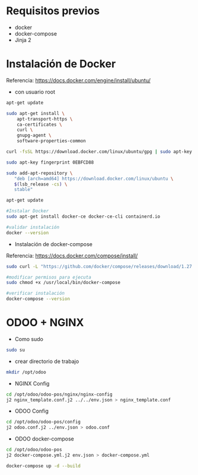 # Requisitos previos

- docker
- docker-compose
- Jinja 2

# Instalación de Docker

Referencia: https://docs.docker.com/engine/install/ubuntu/

- con usuario root

```bash
apt-get update

sudo apt-get install \
    apt-transport-https \
    ca-certificates \
    curl \
    gnupg-agent \
    software-properties-common

curl -fsSL https://download.docker.com/linux/ubuntu/gpg | sudo apt-key add -

sudo apt-key fingerprint 0EBFCD88

sudo add-apt-repository \
   "deb [arch=amd64] https://download.docker.com/linux/ubuntu \
   $(lsb_release -cs) \
   stable"

apt-get update

#Instalar Docker
sudo apt-get install docker-ce docker-ce-cli containerd.io

#validar instalación
docker --version
```

- Instalación de docker-compose

Referencia: https://docs.docker.com/compose/install/

```bash
sudo curl -L "https://github.com/docker/compose/releases/download/1.27.4/docker-compose-$(uname -s)-$(uname -m)" -o /usr/local/bin/docker-compose

#modificar permisos para ejecuta
sudo chmod +x /usr/local/bin/docker-compose

#verificar instalación
docker-compose --version
```

# ODOO + NGINX

- Como sudo

```bash
sudo su
```

- crear directorio de trabajo

```bash
mkdir /opt/odoo
```

- NGINX Config

```bash
cd /opt/odoo/odoo-pos/nginx/nginx-config
j2 nginx_template.conf.j2 ../../env.json > nginx_template.conf
```

- ODOO Config

```bash
cd /opt/odoo/odoo-pos/config
j2 odoo.conf.j2 ../env.json > odoo.conf
```

- ODOO docker-compose

```bash
cd /opt/odoo/odoo-pos
j2 docker-compose.yml.j2 env.json > docker-compose.yml

docker-compose up -d --build
```
